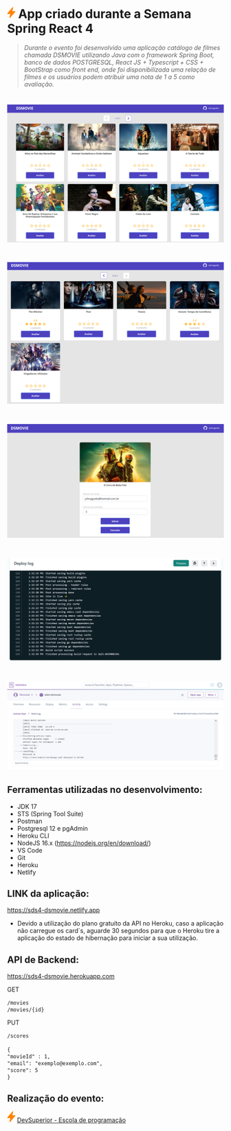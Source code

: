 # ![DevSuperior logo](https://raw.githubusercontent.com/devsuperior/bds-assets/main/ds/devsuperior-logo-small.png) App criado durante a Semana Spring React 4 
>  *Durante o evento foi desenvolvido uma aplicação catálogo de filmes chamada DSMOVIE utilizando Java com o framework Spring Boot, banco de dados POSTGRESQL, React JS + Typescript + CSS + BootStrap como front end, onde foi disponibilizada uma relação  de filmes e os usuários podem atribuir uma nota de 1 a 5 como avaliação.*

# ![1](https://raw.githubusercontent.com/johnyguido/dsmovie/main/frontend/src/assets/readme/1.png)

# ![2](https://raw.githubusercontent.com/johnyguido/dsmovie/main/frontend/src/assets/readme/2.png)

# ![3](https://raw.githubusercontent.com/johnyguido/dsmovie/main/frontend/src/assets/readme/3.png)

# ![4](https://raw.githubusercontent.com/johnyguido/dsmovie/main/frontend/src/assets/readme/4.png)

# ![5](https://raw.githubusercontent.com/johnyguido/dsmovie/main/frontend/src/assets/readme/5.png)

## Ferramentas utilizadas no desenvolvimento:
- JDK 17
- STS (Spring Tool Suite)
- Postman
- Postgresql 12 e pgAdmin
- Heroku CLI
- NodeJS 16.x (https://nodejs.org/en/download/)
- VS Code
- Git
- Heroku
- Netlify

## LINK da aplicação:

https://sds4-dsmovie.netlify.app

* Devido a utilização do plano gratuíto da API no Heroku, caso a aplicação não carregue os card´s, aguarde 30 segundos para que o Heroku tire a aplicação do estado de hibernação para iniciar a sua utilização. 

## API de Backend:

https://sds4-dsmovie.herokuapp.com

GET


    /movies
    /movies/{id}

PUT
    
    /scores
    
    {
    "movieId" : 1,
    "email": "exemplo@exemplo.com",
    "score": 5
    }


## Realização do evento:
![DevSuperior logo](https://raw.githubusercontent.com/devsuperior/bds-assets/main/ds/devsuperior-logo-small.png)  [ DevSuperior - Escola de programação](https://devsuperior.com.br)
